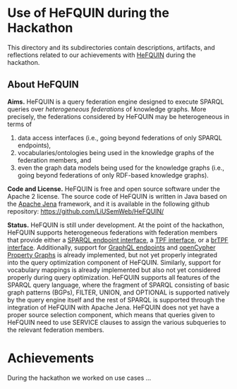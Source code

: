 # Use of HeFQUIN during the Hackathon

This directory and its subdirectories contain descriptions, artifacts, and reflections related to our achievements with [HeFQUIN](https://github.com/LiUSemWeb/HeFQUIN/) during the hackathon.

## About HeFQUIN
__Aims.__ HeFQUIN is a query federation engine designed to execute SPARQL queries over _heterogeneous federations_ of knowledge graphs. More precisely, the federations considered by HeFQUIN may be heterogeneous in terms of
1. data access interfaces (i.e., going beyond federations of only SPARQL endpoints),
2. vocabularies/ontologies being used in the knowledge graphs of the federation members, and
3. even the graph data models being used for the knowledge graphs (i.e., going beyond federations of only RDF-based knowledge graphs).

__Code and License.__ HeFQUIN is free and open source software under the Apache 2 license. The source code of HeFQUIN is written in Java based on the [Apache Jena](https://jena.apache.org/) framework, and it is available in the following github repository: https://github.com/LiUSemWeb/HeFQUIN/

__Status.__ HeFQUIN is still under development. At the point of the hackathon, HeFQUIN supports heterogeneous federations with federation members that provide either a [SPARQL endpoint interface](http://www.w3.org/TR/sparql11-protocol/), a [TPF interface](https://linkeddatafragments.org/specification/triple-pattern-fragments/), or a [brTPF interface](http://olafhartig.de/brTPF-ODBASE2016/). Additionally, support for [GraphQL endpoints](https://graphql.org/) and [openCypher Property Graphs](https://opencypher.org/) is already implemented, but not yet properly integrated into the query optimization component of HeFQUIN. Similarly, support for vocabulary mappings is already implemented but also not yet considered properly during query optimization. HeFQUIN supports all features of the SPARQL query language, where the fragment of SPARQL consisting of basic graph patterns (BGPs), FILTER, UNION, and OPTIONAL is supported natively by the query engine itself and the rest of SPARQL is supported through the integration of HeFQUIN with Apache Jena. HeFQUIN does not yet have a proper source selection component, which means that queries given to HeFQUIN need to use SERVICE clauses to assign the various subqueries to the relevant federation members. 

# Achievements
During the hackathon we worked on use cases ...
